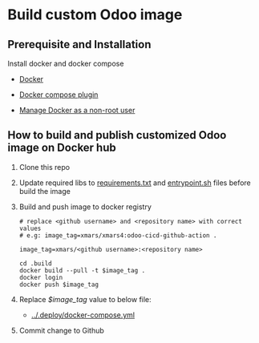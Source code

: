 # Build custom Odoo image

## Prerequisite and Installation

Install docker and docker compose

- [Docker](https://docs.docker.com/engine/install/)

- [Docker compose plugin](https://docs.docker.com/compose/install/linux/)

- [Manage Docker as a non-root user](https://docs.docker.com/engine/install/linux-postinstall/)

## How to build and publish customized Odoo image on Docker hub

1. Clone this repo

2. Update required libs to [requirements.txt](requirements.txt) and [entrypoint.sh](entrypoint.sh) files before build the image

3. Build and push image to docker registry

    ```shell
    # replace <github username> and <repository name> with correct values
    # e.g: image_tag=xmars/xmars4:odoo-cicd-github-action .
    
    image_tag=xmars/<github username>:<repository name>
    
    cd .build
    docker build --pull -t $image_tag .
    docker login
    docker push $image_tag
    ```

4. Replace *$image_tag* value to below file:

    - [../.deploy/docker-compose.yml](../.deploy/docker-compose.yml#L21)

5. Commit change to Github
